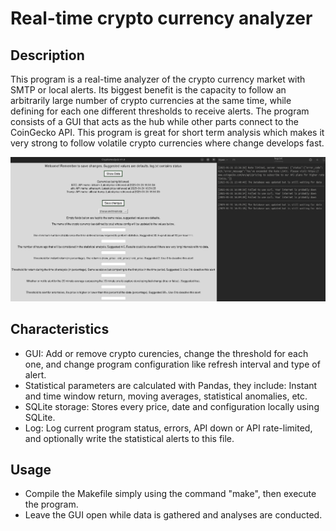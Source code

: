 # Real-time crypto currency analyzer

## Description
This program is a real-time analyzer of the crypto currency market with SMTP or local alerts. Its biggest benefit is the capacity to follow an arbitrarily large number of crypto currencies at the same time, while defining for each one different thresholds to receive alerts. The program consists of a GUI that acts as the hub while other parts connect to the CoinGecko API. This program is great for short term analysis which makes it very strong to follow volatile crypto currencies where change develops fast. 

![Alt Text](program.png)

## Characteristics
- GUI: Add or remove crypto curencies, change the threshold for each one, and change program configuration like refresh interval and type of alert.
- Statistical parameters are calculated with Pandas, they include: Instant and time window return, moving averages, statistical anomalies, etc.
- SQLite storage: Stores every price, date and configuration locally using SQLite.
- Log: Log current program status, errors, API down or API rate-limited, and optionally write the statistical alerts to this file.

## Usage
- Compile the Makefile simply using the command "make", then execute the program.
- Leave the GUI open while data is gathered and analyses are conducted.
